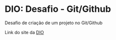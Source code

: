 # DIO: Desafio - Git/Github

Desafio de criação de um projeto no Git/Github

Link do site da [DIO](https://www.dio.me/)
